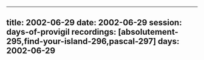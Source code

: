 
---
title: 2002-06-29
date:  2002-06-29
session: days-of-provigil
recordings: [absolutement-295,find-your-island-296,pascal-297]
days: 2002-06-29
---
